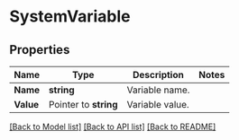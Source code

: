 # SystemVariable

## Properties

Name | Type | Description | Notes
------------ | ------------- | ------------- | -------------
**Name** | **string** | Variable name. | 
**Value** | Pointer to **string** | Variable value. | 

[[Back to Model list]](../README.md#documentation-for-models) [[Back to API list]](../README.md#documentation-for-api-endpoints) [[Back to README]](../README.md)


